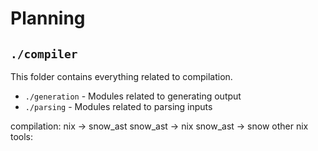 # Planning

## `./compiler`
This folder contains everything related to compilation.
+ `./generation` - Modules related to generating output
+ `./parsing` - Modules related to parsing inputs


compilation:
  nix -> snow_ast
  snow_ast -> nix
  snow_ast -> snow
other nix tools: